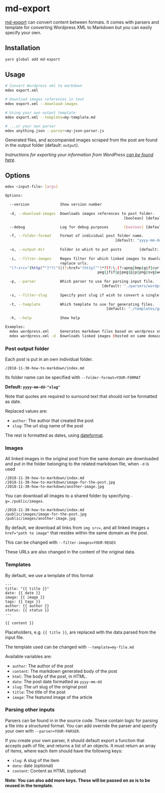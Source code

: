 # md-export

[md-export](https://github.com/tomfa/md-maker) can convert content between formats.
It comes with parsers and template for converting Wordpress XML to Markdown but you can easily specify your own.


## Installation
```bash
yarn global add md-export
```

## Usage

```bash
# Convert Wordpress xml to markdown
mdex export.xml

# Download images references in text
mdex export.xml --download-images

# Using your own output template
mdex export.xml --template=my-template.md

# ...or your own parser
mdex anything.json --parser=my-json-parser.js
```

Generated files, and accompanied images scraped from the post are found in the output folder (default: `output`).

*Instructions for exporting your information from WordPress [can be found here](http://en.support.wordpress.com/export/).*

## Options

```bash
mdex <input-file> [args]

Options:

  --version              Show version number                           [boolean]
  
  -d, --download-images  Downloads images references to post folder.
                                                      [boolean] [default: false]

  --debug                Log for debug purposes       [boolean] [default: false]

  -f, --folder-format    Format of individual post folder name.
                                                  [default: "yyyy-mm-dd-"slug""]
  
  -o, --output-dir       Folder in which to put posts        [default: "output"]
  
  -i, --filter-images    Regex filter for which linked images to download and
                         replace urls.                                 [default:
  "(?:src="(http[^"]*?)")|(?:href="(http[^"]*?(?:\.(?:apng|bmp|gif|cur|ico|jpg|j
                                          peg|jfif|pjpeg|pjp|png|svg|webp))))""]
  
  -p, --parser           Which parser to use for parsing input file.
                                            [default: "./parsers/wordpress-xml"]
  
  -s, --filter-slug      Specify post slug if wish to convert a single post
  
  -t, --template         Which template to use for generating files.
                                              [default: "./templates/gatsby.md"]
  
  -h, --help             Show help                                     [boolean]

Examples:
  mdex wordpress.xml     Generates markdown files based on wordpress xml export
  mdex wordpress.xml -d  Downloads linked images (hosted on same domain)
```

### Post output folder

Each post is put in an own individual folder.
```
/2018-11-30-how-to-markdown/index.md
``` 
Its folder name can be specified with `--folder-format=YOUR-FORMAT`

**Default: `yyyy-mm-dd-"slug"`** 

Note that quotes are required to surround text that should *not* be formatted as date.

Replaced values are:
- `author`: The author that created the post 
- `slug`: The url slug name of the post 

The rest is formatted as dates, using [dateformat](https://www.npmjs.com/package/dateformat). 

### Images

All linked images in the original post from the same domain are downloaded
and put in the folder belonging to the related markdown file, when `-d` is used

```
/2018-11-30-how-to-markdown/index.md
/2018-11-30-how-to-markdown/image-for-the-post.jpg
/2018-11-30-how-to-markdown/another-image.jpg
```

You can download all images to a shared folder by specifying `-g=./public/images`.

```
/2018-11-30-how-to-markdown/index.md
/public/images/image-for-the-post.jpg
/public/images/another-image.jpg
```

By default, we download all links from `img src=`, and all linked images 
`a href="path to image"` that resides within the same domain as the post.

This can be changed with `--filter-images=YOUR-REGEX`

These URLs are also changed in the content of the original data. 

### Templates

By default, we use a template of this format

```
---
title: "{{ title }}"
date: {{ date }}
image: {{ image }}
tags: {{ tags }}
author: {{ author }}
status: {{ status }}
---

{{ content }}
```

Placeholders, e.g. `{{ title }}`, are replaced with the data parsed
from the input file. 

The template used can be changed with `--template=my-file.md`

Available variables are:
- `author`: The author of the post
- `content`: The markdown generated body of the post
- `html`: The body of the post, in HTML.
- `date`: The post date formatted as `yyyy-mm-dd`
- `slug`: The url slug of the original post
- `title`: The title of the post
- `image`: The featured image of the article

### Parsing other inputs

Parsers can be found in in the source code. These contain logic for parsing 
a file into a structured format. You can add override the parser
and specify your own with `--parser=YOUR-PARSER`.

If you create your own parser, it should default export a function that accepts
path of file, and returns a list of an objects. It must return an array of items,
where each item should have the following keys:

- `slug`: A slug of the item
- `date`: date (optional)
- `content`: Content as HTML (optional)


**Note: You can also add more keys. These will be passed on as is to be reused 
in the template.**

